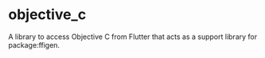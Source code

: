 # objective_c

A library to access Objective C from Flutter that acts as a support library for
package:ffigen.
